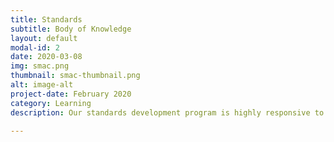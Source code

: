 ```yaml
---
title: Standards  
subtitle: Body of Knowledge   
layout: default
modal-id: 2
date: 2020-03-08
img: smac.png
thumbnail: smac-thumbnail.png
alt: image-alt
project-date: February 2020
category: Learning 
description: Our standards development program is highly responsive to each organization's business processes. We develop body of knowledge and learning environments with our proprietary design techniqes, which incorporate cloud computing, data science, human factors and organizational culture, knowledge management, and learning design, to help organizations and professionals achieve resilience.    

---
```

